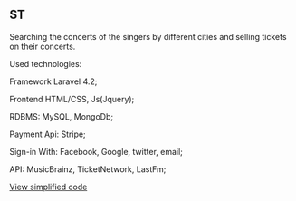 ## <a name="ST"></a>ST

Searching the concerts of the singers by different cities and selling tickets on their concerts. 

Used technologies:

Framework Laravel 4.2;

Frontend HTML/CSS, Js(Jquery);

RDBMS: MySQL, MongoDb;

Payment Api: Stripe;

Sign-in With: Facebook, Google, twitter, email;

API: MusicBrainz, TicketNetwork, LastFm;

[View simplified code](https://github.com/HireUkraine1/Projects-History/tree/master/ST)

